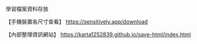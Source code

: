 學習檔案資料存放

【手機裝置各尺寸查看】
https://sensitively.app/download

【內部整理資訊網站】
https://karta1252839.github.io/save-html/index.html
